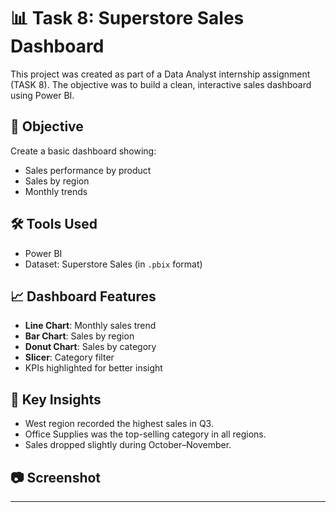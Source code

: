# 📊 Task 8: Superstore Sales Dashboard

This project was created as part of a Data Analyst internship assignment (TASK 8). The objective was to build a clean, interactive sales dashboard using Power BI.

## 🧠 Objective
Create a basic dashboard showing:
- Sales performance by product
- Sales by region
- Monthly trends

## 🛠 Tools Used
- Power BI
- Dataset: Superstore Sales (in `.pbix` format)

## 📈 Dashboard Features
- **Line Chart**: Monthly sales trend
- **Bar Chart**: Sales by region
- **Donut Chart**: Sales by category
- **Slicer**: Category filter
- KPIs highlighted for better insight

## 📌 Key Insights
- West region recorded the highest sales in Q3.
- Office Supplies was the top-selling category in all regions.
- Sales dropped slightly during October–November.



## 📷 Screenshot


---
